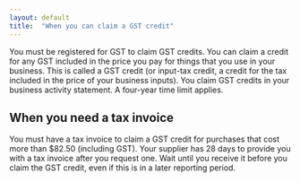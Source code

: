 ```yaml
---
layout: default
title:  "When you can claim a GST credit"
---
```



<p>You must be registered for GST to claim GST credits. You can claim a credit for any GST included in the price you pay for things that you use in your business. This is called a GST credit (or input-tax credit, a credit for the tax included in the price of your business inputs). You claim GST credits in your business activity statement. A four-year time limit applies.</p>

<h2>When you need a tax invoice</h2>

<p>You must have a tax invoice to claim a GST credit for purchases that cost more than $82.50 (including GST). Your supplier has 28 days to provide you with a tax invoice after you request one. Wait until you receive it before you claim the GST credit, even if this is in a later reporting period.</p>
          
<!--
<h3><strong>Additional Material</strong></h3>

<div class="panel-group" id="accordion" role="tablist" aria-multiselectable="true">
<div class="accordion-group">    
  <div class="panel panel-default">
    <div class="panel-heading" role="tab" id="headingOne">
      <h4 class="panel-title">
        <a role="button" class="icon-accordion-expand accordion-toggle" data-toggle="collapse" data-parent="#accordion" href="#collapseOne" aria-expanded="true" aria-controls="collapseOne">
         Rulings and Other Guidance Products
        </a>
      </h4>
    </div>
    <div id="collapseOne" class="panel-collapse collapse in" role="tabpanel" aria-labelledby="headingOne">
      <div class="panel-body">
                    
          <h5>Tax Invoices</h5>
          <ul>
              <li><a href="invoice-requirements.html">Tax Invoice Requirements</a></li>
              <li><a href="invoices-ruling.html">GST Ruling: tax invoices (GSTR 2013/1)</a></li>
          </ul>
          
          <h5>Business Activity Statements</h5><ul>
              <li><a href="bas-essentials.html">Business activity statement essentials</a></li>
              <li><a href="bas-preparing.html">Preparing your business activity statement (BAS)</a></li>
              <li><a href="bas-lodging.html">Lodging and paying your BAS</a></li>
              <li><a href="bas-gst-labels.html">Completing the GST labels on your BAS</a></li>
              <li><a href="bas-record-keeping.html">Record Keeping</a></li>
              <li><a href="bas-adjustments.html">Making adjustments on your BAS</a></li>
          <li><a href="bas-correct.html">Correcting GST errors</a></li>
          </ul>
      </div>
    </div>
  </div>
  <div class="panel panel-default">
    <div class="panel-heading" role="tab" id="headingTwo">
      <h4 class="panel-title">
        <a class="collapsed icon-accordion-expand accordion-toggle" role="button" data-toggle="collapse" data-parent="#accordion" href="#collapseTwo" aria-expanded="false" aria-controls="collapseTwo">
        Examples
        </a>
      </h4>
    </div>
    <div id="collapseTwo" class="panel-collapse collapse in" role="tabpanel" aria-labelledby="headingTwo">
      <div class="panel-body">
          
          <h5>Tax Invoices</h5>
          <ul>
              <li><a href="invoice-sample-all-gst.html">Tax invoice sample-Goods and services that all include GST</a></li>
              <li><a href="invoice-sample-some-gst.html">Tax Invoice sample-Goods and services that don’t all include GST </a></li>
              <li><a href="invoice-sample-no-gst.html">Tax Invoice sample-Goods and services that do not include GST</a></li>
          </ul>
          
          <h5>Business Activity Statements</h5>
          <ul>
              <li><a href="bas-sample-monthly.html">Sample Monthly BAS form</a></li>
              <li><a href="bas-sample-annual.html">Sample Annual GST return form</a></li>
          </ul>
      </div>
    </div>
  </div>
  <div class="panel panel-default">
    <div class="panel-heading" role="tab" id="headingThree">
      <h4 class="panel-title">
        <a class="collapsed icon-accordion-expand accordion-toggle" role="button" data-toggle="collapse" data-parent="#accordion" href="#collapseThree" aria-expanded="false" aria-controls="collapseThree">
          Tax Professionals Information
        </a>
      </h4>
    </div>
    <div id="collapseThree" class="panel-collapse collapse in" role="tabpanel" aria-labelledby="headingThree">
      <div class="panel-body">
         <h5>Business Activity Statements</h5>
          <ul>
              <li><a href="bas-agents-lodging.html">BAS agents lodgement program</a></li>
              <li><a href="bas-agents-dates.html">Due dates</a></li>
          </ul>
      </div>
    </div>
  </div>
</div>
</div>
-->